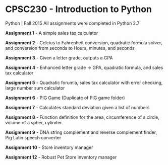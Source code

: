 # CPSC230 - Introduction to Python
Python | Fall 2015
All assignments were completed in Python 2.7

__Assignment 1__ - A simple sales tax calculator

__Assignment 2__ - Celcius to Fahrenheit conversion, quadratic formula solver, and conversion from seconds to Hours, minutes, and seconds

__Assignment 3__ - Given a letter grade, outputs a GPA

__Assignment 4__ - Enhanced letter grade -> GPA, quadratic formula, and sales tax calculator

__Assignment 5__ - Quadratic forumla, sales tax calculator with error checking, large number sum calculator 

__Assignment 6__ - PIG Game (Duplicate of PIG game folder)

__Assignment 7__ - Calculates standard deviation given a list of numbers

__Assignment 8__ - Function definition for the area, circumference of a circle, volume of a spher, cylinder

__Assignment 9__ - DNA string complement and reverse complement finder, Pig Latin speech converter

__Assignment 10__ - Store inventory manager

__Assignment 12__ - Robust Pet Store inventory manager
